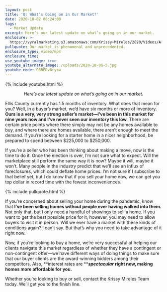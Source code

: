 ```yaml
---
layout: post
title: 'Q: What’s Going on in Our Market?'
date: 2020-10-02 06:24:00
tags:
  - Market Update
excerpt: Here’s our latest update on what’s going on in our market.
enclosure: >-
  https://vyralmarketing.s3.amazonaws.com/Krissy+Mireles/2020/Videos/A+Look+at+Our+Crazy+and+Unprecedented+Market.mp4
pullquote: Our market is phenomenal and unprecedented.
enclosure_type: video/mp4
enclosure_time:
use_youtube_image: true
youtube_alternate_image: /uploads/2020-10-06-5.jpg
youtube_code: O6BEDv8rysw
---
```


{% include youtube.html %}

<p style="text-align:center;"><em>Here’s our latest update on what’s going on in our market.</em></p>

Ellis County currently has 1.5 months of inventory. What does that mean for you? Well, in a buyer’s market, we’d have six months or more of inventory. **Ours is a very, very strong seller’s market—I’ve been in this market for nine years now and I’ve never seen our inventory this low.** There are certain price points where there simply may not be any homes available to buy, and where there are homes available, there aren’t enough to meet the demand. If you’re looking for a starter home in a nicer neighborhood, be prepared to spend between $225,000 to $250,000.

If you’re a seller who has been thinking about making a move, now is the time to do it. Once the election is over, I’m not sure what to expect. Will the marketplace still perform the same way it is now? Maybe it will, maybe it won’t. Many people in the industry predict that we’ll see an influx of foreclosures, which could deflate home prices. I’m not sure if I subscribe to that belief yet, but I do know that if you sell your home now, we can get you top dollar in record time with the fewest inconveniences.

{% include pullquote.html %}

If you’re concerned about selling your home during the pandemic, know that **I’ve been selling homes without people ever having walked into them.** Not only that, but I only need a handful of showings to sell a home. If you want to get the best possible price for it, however, you may need to allow buyers to visit it in person. Will we ever have a market with these kinds of conditions again? I can’t say. But that’s why you need to take advantage of it right now.

Now, if you’re looking to buy a home, we’re very successful at helping our clients navigate this market regardless of whether they have a contingent or non-contingent offer—we have different ways of doing things to make sure that our buyer clients are the award-winning bidders among their competitors. Also, **interest rates are&nbsp;*****spectacular*** **right now, making homes more affordable for you.**

Whether you’re looking to buy or sell, contact the Krissy Mireles Team today. We’ll get you to the finish line.